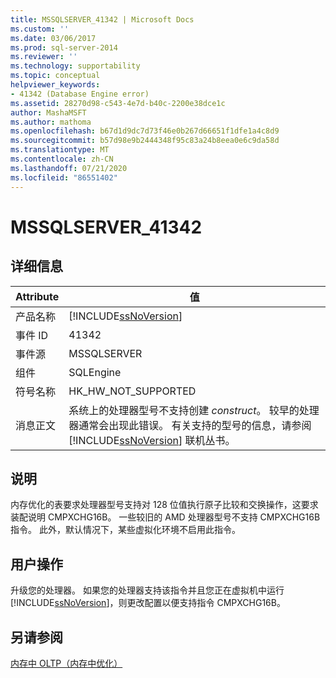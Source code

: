 ```yaml
---
title: MSSQLSERVER_41342 | Microsoft Docs
ms.custom: ''
ms.date: 03/06/2017
ms.prod: sql-server-2014
ms.reviewer: ''
ms.technology: supportability
ms.topic: conceptual
helpviewer_keywords:
- 41342 (Database Engine error)
ms.assetid: 28270d98-c543-4e7d-b40c-2200e38dce1c
author: MashaMSFT
ms.author: mathoma
ms.openlocfilehash: b67d1d9dc7d73f46e0b267d66651f1dfe1a4c8d9
ms.sourcegitcommit: b57d98e9b2444348f95c83a24b8eea0e6c9da58d
ms.translationtype: MT
ms.contentlocale: zh-CN
ms.lasthandoff: 07/21/2020
ms.locfileid: "86551402"
---
```

# <a name="mssqlserver_41342"></a>MSSQLSERVER_41342
    
## <a name="details"></a>详细信息  
  
|Attribute|值|  
|-|-|  
|产品名称|[!INCLUDE[ssNoVersion](../../includes/ssnoversion-md.md)]|  
|事件 ID|41342|  
|事件源|MSSQLSERVER|  
|组件|SQLEngine|  
|符号名称|HK_HW_NOT_SUPPORTED|  
|消息正文|系统上的处理器型号不支持创建 *construct*。 较早的处理器通常会出现此错误。 有关支持的型号的信息，请参阅 [!INCLUDE[ssNoVersion](../../includes/ssnoversion-md.md)] 联机丛书。|  
  
## <a name="explanation"></a>说明  
 内存优化的表要求处理器型号支持对 128 位值执行原子比较和交换操作，这要求装配说明 CMPXCHG16B。 一些较旧的 AMD 处理器型号不支持 CMPXCHG16B 指令。 此外，默认情况下，某些虚拟化环境不启用此指令。  
  
## <a name="user-action"></a>用户操作  
 升级您的处理器。 如果您的处理器支持该指令并且您正在虚拟机中运行 [!INCLUDE[ssNoVersion](../../includes/ssnoversion-md.md)]，则更改配置以便支持指令 CMPXCHG16B。  
  
## <a name="see-also"></a>另请参阅  
 [内存中 OLTP（内存中优化）](../in-memory-oltp/in-memory-oltp-in-memory-optimization.md)  
  
  
